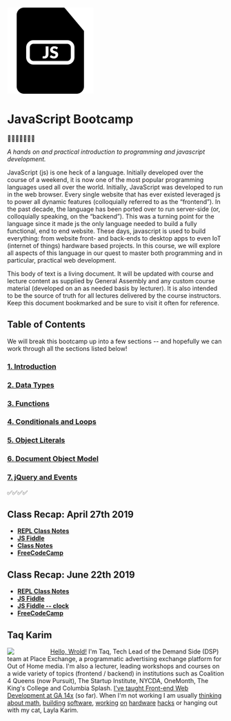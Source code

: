 ![jscon](https://github.com/mottaquikarim/JavascriptBootcamp/blob/master/assets/js.png?raw=true)

# JavaScript Bootcamp 
🎉🎈🎂🍾🎊🍻💃


*A hands on and practical introduction
 to programming and javascript development.*
 
 JavaScript (js) is one heck of a language. Initially developed over the course of a weekend, it is now one of the most popular programming languages used all over the world. Initially, JavaScript was developed to run in the web browser. Every single website that has ever existed leveraged js to power all dynamic features (colloquially referred to as the “frontend”). In the past decade, the language has been ported over to run server-side (or, colloquially speaking, on the “backend”). This was a turning point for the language since it made js the only language needed to build a fully functional, end to end website. These days, javascript is used to build everything: from website front- and back-ends to desktop apps to even IoT (internet of things) hardware based projects. In this course, we will explore all aspects of this language in our quest to master both programming and in particular, practical web development.

This body of text is a living document. It will be updated with course and lecture content as supplied by General Assembly and any custom course material (developed on an as needed basis by lecturer). It is also intended to be the source of truth for all lectures delivered by the course instructors. Keep this document bookmarked and be sure to visit it often for reference.

## Table of Contents
We will break this bootcamp up into a few sections -- and hopefully we can work through all the sections listed below!

### [1. Introduction](https://mottaquikarim.github.io/JavascriptBootcamp/stage/index.html?lecture=0)

### [2. Data Types](https://mottaquikarim.github.io/JavascriptBootcamp/stage/index.html?lecture=21)

### [3. Functions](https://mottaquikarim.github.io/JavascriptBootcamp/stage/index.html?lecture=22)

### [4. Conditionals and Loops](https://mottaquikarim.github.io/JavascriptBootcamp/stage/index.html?lecture=23)

### [5. Object Literals](https://mottaquikarim.github.io/JavascriptBootcamp/stage/index.html?lecture=24)

### [6. Document Object Model](https://mottaquikarim.github.io/JavascriptBootcamp/stage/index.html?lecture=25)

### [7. jQuery and Events](https://mottaquikarim.github.io/JavascriptBootcamp/stage/index.html?lecture=26)

✅✅✅✅

## Class Recap: April 27th 2019

* **[REPL Class Notes](https://repl.it/@mottaquikarim/ExpensiveVioletredClasslibrary)**
* **[JS Fiddle](https://jsfiddle.net/6r7wna5u/)**
* **[Class Notes](Class_Notes/April272019/color_swap/)**
* **[FreeCodeCamp](https://www.freecodecamp.org)**

## Class Recap: June 22th 2019

* **[REPL Class Notes](https://repl.it/@mottaquikarim/ImmaculateLiquidOpenlook)**
* **[JS Fiddle](https://jsfiddle.net/7maLjx1r/)**
* **[JS Fiddle -- clock](https://jsfiddle.net/zk1n539e/3/)**
* **[FreeCodeCamp](https://www.freecodecamp.org)**

## Taq Karim
<img src="https://github.com/mottaquikarim/JavascriptBootcamp/blob/master/assets/taq.jpg?raw=true" style="width: 100px; height: auto;" width="100" align="left"> 

[Hello, Wrold!](https://medium.com/@the_taqquikarim/console-log-hello-wrold-3e3abeb44396) I'm Taq, Tech Lead of the Demand Side (DSP) team at Place Exchange, a programmatic advertising exchange platform for Out of Home media. I'm also a lecturer, leading workshops and courses on a wide variety of topics (frontend / backend) in institutions such as Coalition 4 Queens (now Pursuit), The Startup Institute, NYCDA, OneMonth, The King's College and Columbia Splash. [I've taught Front-end Web Development at GA 14x](https://medium.com/@the_taqquikarim/10-lessons-learned-from-100-weeks-of-teaching-fewd-12c43db14f6b) (so far). When I'm not working I am usually [thinking about math](https://medium.com/math-musings/why-does-25-25-2-2-1-100-25-an-explanation-6c7e7b283d41), [building](https://medium.com/@the_taqquikarim/a-technique-for-saving-content-from-a-data-text-html-uri-10f045a8876d) [software](https://medium.com/@the_taqquikarim/introducing-bonfire-2c0e437895e2), [working](https://photos.app.goo.gl/w1crzgI7DqCgGR373) [on](https://photos.app.goo.gl/EaFkp5SmyO0opkg32) [hardware](https://photos.app.goo.gl/tvxPl2zbIMl7FEnK2) [hacks](https://www.instagram.com/p/8rARZNND_t/?taken-by=taqqui.karim) or hanging out with my cat, Layla Karim.

